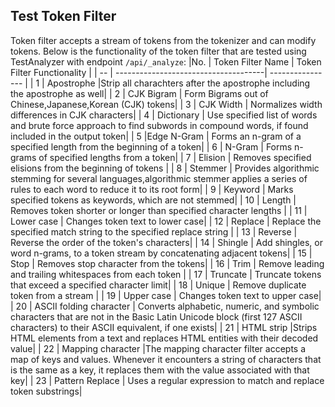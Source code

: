 ## Test Token Filter
Token filter accepts a stream of tokens from the tokenizer and can modify tokens. Below is the functionality of the token filter that are tested using TestAnalyzer with endpoint `/api/_analyze`:
  |No. | Token Filter Name                    | Token Filter Functionality |
  | -- | -------------------------------------| ---------------- | 
  | 1 | Apostrophe                            |Strip all charachters after the apostrophe including the apostrophe as well|
  | 2 | CJK Bigram                            | Form Bigrams out of Chinese,Japanese,Korean (CJK) tokens|
  | 3 | CJK Width                             | Normalizes width differences in CJK characters| 
   | 4 | Dictionary                           | Use specified list of words and brute force approach to find subwords in compound words, if found included in the output token| 
   | 5 |Edge N-Gram                           | Forms an n-gram of a specified length from the beginning of a token| 
   | 6 | N-Gram                               | Forms n-grams of specified lengths from a token| 
   | 7 | Elision                              | Removes specified elisions from the beginning of tokens | 
   | 8 | Stemmer                              | Provides algorithmic stemming for several languages,algorithmic stemmer applies a series of rules to each word to reduce it to its root form|
   | 9 | Keyword                              | Marks specified tokens as keywords, which are not stemmed|
   | 10 | Length                              | Removes token shorter or longer than specified character lengths |
   | 11 | Lower case                            | Changes token text to lower case|
   | 12 | Replace                              | Replace the specified match string to the specified replace string |
   | 13 | Reverse                              | Reverse the order of the token's characters|
   | 14 | Shingle                       | Add shingles, or word n-grams, to a token stream by concatenating adjacent tokens|
   | 15 | Stop                          | Removes stop character from the tokens|
   | 16 | Trim                        | Remove leading and trailing whitespaces from each token | 
   | 17 | Truncate                     | Truncate tokens that exceed a specified character limit| 
   | 18 | Unique                       | Remove duplicate token from a stream | 
   | 19 | Upper case                   | Changes token text to upper case| 
   | 20 | ASCII folding character      | Converts alphabetic, numeric, and symbolic characters that are not in the Basic Latin Unicode block (first 127 ASCII characters) to their ASCII equivalent, if one exists|
   | 21 | HTML strip                   |Strips HTML elements from a text and replaces HTML entities with their decoded value|
   | 22 | Mapping character           |The mapping character filter accepts a map of keys and values. Whenever it encounters a string of characters that is the same as a key, it replaces them with the value associated with that key|
   | 23 | Pattern Replace             | Uses a regular expression to match and replace token substrings| 